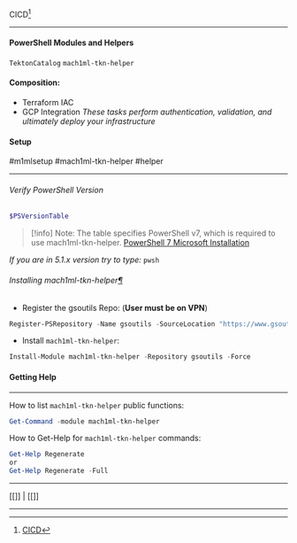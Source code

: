 
CICD[^1]
***
#### PowerShell Modules  and Helpers
`TektonCatalog`
`mach1ml-tkn-helper`

#### Composition:
- Terraform IAC
- GCP Integration
_These tasks perform authentication, validation, and ultimately deploy your infrastructure_


#### Setup
#m1mlsetup #mach1ml-tkn-helper #helper
***

###### Verify PowerShell Version
```PowerShell
$PSVersionTable
```
>[!info] Note: The table specifies PowerShell v7, which is required to use mach1ml-tkn-helper.
>[PowerShell 7 Microsoft Installation](https://docs.microsoft.com/en-us/shows/it-ops-talk/how-to-install-powershell-7)

_If you are in 5.1.x version try to type:_ `pwsh`

###### Installing mach1ml-tkn-helper[¶](https://pages.github.ford.com/Mach1ML-2-0/Mach1ML-Docs/devops/cicd_register_and_install/#installing-mach1ml-tkn-helper "Permanent link")

- Register the gsoutils Repo: (**User must be on VPN**)
```PowerShell
Register-PSRepository -Name gsoutils -SourceLocation "https://www.gsoutils.ford.com/powershell/nuget"  -InstallationPolicy Trusted
```

- Install `mach1ml-tkn-helper`:
```PowerShell
Install-Module mach1ml-tkn-helper -Repository gsoutils -Force
```


#### Getting Help
***
How to list `mach1ml-tkn-helper` public functions:
```PowerShell
Get-Command -module mach1ml-tkn-helper
```

How to Get-Help for `mach1ml-tkn-helper` commands:
```PowerShell
Get-Help Regenerate
or
Get-Help Regenerate -Full
```


***
[[]] | [[]]

***
[^1]: [CICD](https://pages.github.ford.com/Mach1ML-2-0/Mach1ML-Docs/tutorial/config/devops/)